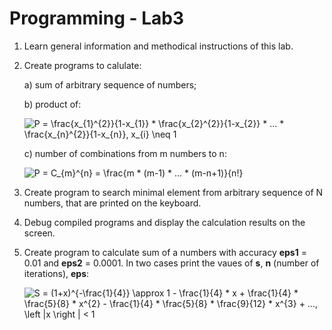 # Programming - Lab3

1. Learn general information and methodical instructions of this lab.

2. Create programs to calulate:

    a) sum of arbitrary sequence of numbers;
  
    b) product of: 
    
    <img src="https://latex.codecogs.com/gif.latex?P&space;=&space;\frac{x_{1}^{2}}{1-x_{1}}&space;*&space;\frac{x_{2}^{2}}{1-x_{2}}&space;*&space;...&space;*&space;\frac{x_{n}^{2}}{1-x_{n}},&space;x_{i}&space;\neq&space;1" title="P = \frac{x_{1}^{2}}{1-x_{1}} * \frac{x_{2}^{2}}{1-x_{2}} * ... * \frac{x_{n}^{2}}{1-x_{n}}, x_{i} \neq 1" />
  
    c) number of combinations from m numbers to n:
  
    <img src="https://latex.codecogs.com/gif.latex?P&space;=&space;C_{m}^{n}&space;=&space;\frac{m&space;*&space;(m-1)&space;*&space;...&space;*&space;(m-n&plus;1)}{n!}" title="P = C_{m}^{n} = \frac{m * (m-1) * ... * (m-n+1)}{n!}" />

3. Create program to search minimal element from arbitrary sequence of N numbers, that are printed on the keyboard.

4. Debug compiled programs and display the calculation results on the screen.

5. Create program to calculate sum of a numbers with accuracy <b>eps1</b> = 0.01 and <b>eps2</b> = 0.0001. In two cases print the vaues of <b>s</b>, <b>n</b> (number of iterations), <b>eps</b>:

    <img src="https://latex.codecogs.com/gif.latex?S&space;=&space;(1&plus;x)^{-\frac{1}{4}}&space;\approx&space;1&space;-&space;\frac{1}{4}&space;*&space;x&space;&plus;&space;\frac{1}{4}&space;*&space;\frac{5}{8}&space;*&space;x^{2}&space;-&space;\frac{1}{4}&space;*&space;\frac{5}{8}&space;*&space;\frac{9}{12}&space;*&space;x^{3}&space;&plus;&space;...,&space;\left&space;|x&space;\right&space;|&space;<&space;1" title="S = (1+x)^{-\frac{1}{4}} \approx 1 - \frac{1}{4} * x + \frac{1}{4} * \frac{5}{8} * x^{2} - \frac{1}{4} * \frac{5}{8} * \frac{9}{12} * x^{3} + ..., \left |x \right | < 1" />

